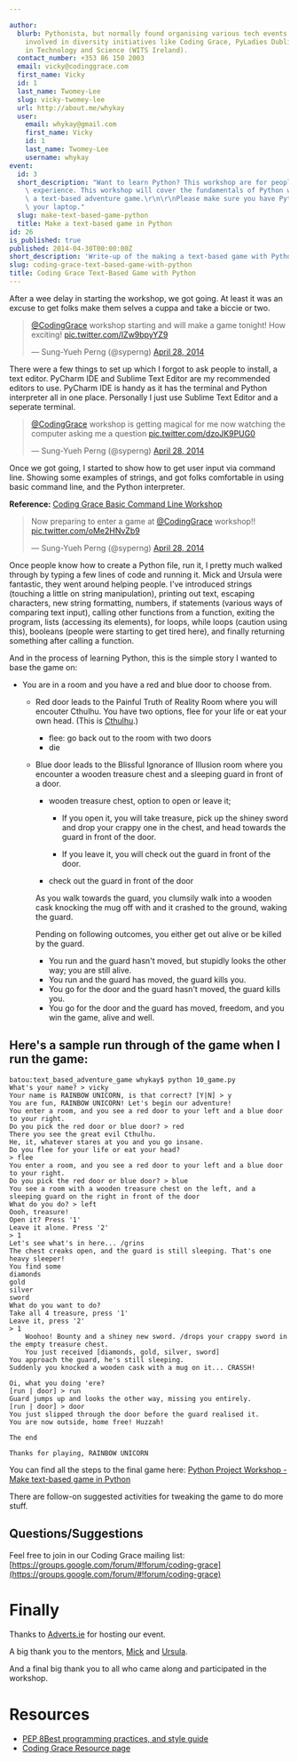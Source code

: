 ```yaml
---

author:
  blurb: Pythonista, but normally found organising various tech events, and now heavily
    involved in diversity initiatives like Coding Grace, PyLadies Dublin, and Women
    in Technology and Science (WITS Ireland).
  contact_number: +353 86 150 2003
  email: vicky@codinggrace.com
  first_name: Vicky
  id: 1
  last_name: Twomey-Lee
  slug: vicky-twomey-lee
  url: http://about.me/whykay
  user:
    email: whykay@gmail.com
    first_name: Vicky
    id: 1
    last_name: Twomey-Lee
    username: whykay
event:
  id: 3
  short_description: "Want to learn Python? This workshop are for people with no programming\
    \ experience. This workshop will cover the fundamentals of Python while making\
    \ a text-based adventure game.\r\n\r\nPlease make sure you have Python 2.7.6 on\
    \ your laptop."
  slug: make-text-based-game-python
  title: Make a text-based game in Python
id: 26
is_published: true
published: 2014-04-30T00:00:00Z
short_description: 'Write-up of the making a text-based game with Python workshop. '
slug: coding-grace-text-based-game-with-python
title: Coding Grace Text-Based Game with Python
---
```



After a wee delay in starting the workshop, we got going. At least it was an excuse to get folks make them selves a cuppa and take a biccie or two.

<blockquote class="twitter-tweet" lang="en-gb"><p><a href="https://twitter.com/CodingGrace">@CodingGrace</a> workshop starting and will make a game tonight! How exciting! <a href="http://t.co/IZw9bpyYZ9">pic.twitter.com/IZw9bpyYZ9</a></p>&mdash; Sung-Yueh Perng (@syperng) <a href="https://twitter.com/syperng/statuses/460836207401132032">April 28, 2014</a></blockquote>
<script async src="//platform.twitter.com/widgets.js" charset="utf-8"></script>

There were a few things to set up which I forgot to ask people to install, a text editor. PyCharm IDE and Sublime Text Editor are my recommended editors to use. PyCharm IDE is handy as it has the terminal and Python interpreter all in one place. Personally I just use Sublime Text Editor and a seperate terminal.

<blockquote class="twitter-tweet" lang="en-gb"><p><a href="https://twitter.com/CodingGrace">@CodingGrace</a> workshop is getting magical for me now watching the computer asking me a question <a href="http://t.co/dzoJK9PUG0">pic.twitter.com/dzoJK9PUG0</a></p>&mdash; Sung-Yueh Perng (@syperng) <a href="https://twitter.com/syperng/statuses/460846038761623553">April 28, 2014</a></blockquote>
<script async src="//platform.twitter.com/widgets.js" charset="utf-8"></script>

Once we got going, I started to show how to get user input via command line. 
Showing some examples of strings, and got folks comfortable in using basic command line, and the Python interpreter.

**Reference:** [Coding Grace Basic Command Line Workshop](https://docs.google.com/presentation/d/1yQzAtLDkqBmos8MgVoGk6hn8aZpE_E1TUhDsR3nggVU/pub?start=false&loop=false&delayms=3000#slide=id.p)

<blockquote class="twitter-tweet" lang="en-gb"><p>Now preparing to enter a game at <a href="https://twitter.com/CodingGrace">@CodingGrace</a> workshop!! <a href="http://t.co/oMe2HNvZb9">pic.twitter.com/oMe2HNvZb9</a></p>&mdash; Sung-Yueh Perng (@syperng) <a href="https://twitter.com/syperng/statuses/460853436805050368">April 28, 2014</a></blockquote>
<script async src="//platform.twitter.com/widgets.js" charset="utf-8"></script>
Once people know how to create a Python file, run it, I pretty much walked through by typing a few lines of code and running it. Mick and Ursula were fantastic, they went around helping people. I've introduced strings (touching a little on string manipulation), printing out text, escaping characters, new string formatting, numbers, if statements (various ways of comparing text input), calling other functions from a function, exiting the program, lists (accessing its elements), for loops, while loops (caution using this), booleans (people were starting to get tired here), and finally returning something after calling a function.

And in the process of learning Python, this is the simple story I wanted to base the game on:

* You are in a room and you have a red and blue door to choose from.
    - Red door leads to the Painful Truth of Reality Room where you will encouter Cthulhu. You have two options, flee for your life or eat your own head. (This is [Cthulhu](http://en.wikipedia.org/wiki/Cthulhu).)
        + flee: go back out to the room with two doors
        + die
    - Blue door leads to the Blissful Ignorance of Illusion room where you encounter a wooden treasure chest and a sleeping guard in front of a door.
        + wooden treasure chest, option to open or leave it;
            - If you open it, you will take treasure, pick up the shiney sword and drop your crappy one in the chest, and head towards the guard in front of the door.

            - If you leave it, you will check out the guard in front of the door. 
        + check out the guard in front of the door

        As you walk towards the guard, you clumsily walk into a wooden cask knocking the mug off with and it crashed to the ground, waking the guard.

        Pending on following outcomes, you either get out alive or be killed by the guard.
     
        * You run and the guard hasn't moved, but stupidly looks the other way; you are still alive.
        * You run and the guard has moved, the guard kills you.
        * You go for the door and the guard hasn't moved, the guard kills you.
        * You go for the door and the guard has moved, freedom, and you win the game, alive and well.

## Here's a sample run through of the game when I run the game:



    batou:text_based_adventure_game whykay$ python 10_game.py
    What's your name? > vicky
    Your name is RAINBOW UNICORN, is that correct? [Y|N] > y
    You are fun, RAINBOW UNICORN! Let's begin our adventure!
    You enter a room, and you see a red door to your left and a blue door to your right.
    Do you pick the red door or blue door? > red
    There you see the great evil Cthulhu.
    He, it, whatever stares at you and you go insane.
    Do you flee for your life or eat your head?
    > flee
    You enter a room, and you see a red door to your left and a blue door to your right.
    Do you pick the red door or blue door? > blue
    You see a room with a wooden treasure chest on the left, and a sleeping guard on the right in front of the door
    What do you do? > left
    Oooh, treasure!
    Open it? Press '1'
    Leave it alone. Press '2'
    > 1
    Let's see what's in here... /grins
    The chest creaks open, and the guard is still sleeping. That's one heavy sleeper!
    You find some
    diamonds
    gold
    silver
    sword
    What do you want to do?
    Take all 4 treasure, press '1'
    Leave it, press '2'
    > 1
        Woohoo! Bounty and a shiney new sword. /drops your crappy sword in the empty treasure chest.
        You just received [diamonds, gold, silver, sword]
    You approach the guard, he's still sleeping.
    Suddenly you knocked a wooden cask with a mug on it... CRASSH!

    Oi, what you doing 'ere?
    [run | door] > run
    Guard jumps up and looks the other way, missing you entirely.
    [run | door] > door
    You just slipped through the door before the guard realised it.
    You are now outside, home free! Huzzah!

    The end

    Thanks for playing, RAINBOW UNICORN


You can find all the steps to the final game here: [Python Project Workshop - Make text-based game in Python](http://bit.ly/1hdiZ0c) 

There are follow-on suggested activities for tweaking the game to do more stuff.

## Questions/Suggestions
Feel free to join in our Coding Grace mailing list: [https://groups.google.com/forum/#!forum/coding-grace](https://groups.google.com/forum/#!forum/coding-grace)

# Finally
Thanks to [Adverts.ie](http://adverts.ie) for hosting our event.

A big thank you to the mentors, [Mick](https://twitter.com/micktwomey) and [Ursula](https://twitter.com/tangentfairy).

And a final big thank you to all who came along and participated in the workshop.

# Resources
* [PEP 8Best programming practices, and style guide](http://legacy.python.org/dev/peps/pep-0008/)
* [Coding Grace Resource page](http://www.codinggrace.com/resources)
